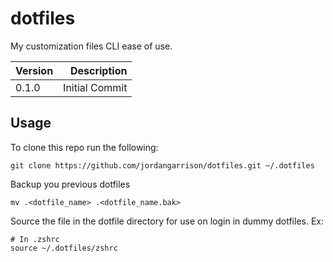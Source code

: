 # dotfiles
My customization files CLI ease of use.

| Version | Description |
| --- | ---:|
| 0.1.0 | Initial Commit |

## Usage

To clone this repo run the following:

    git clone https://github.com/jordangarrison/dotfiles.git ~/.dotfiles
  
Backup you previous dotfiles
  
    mv .<dotfile_name> .<dotfile_name.bak>
  
Source the file in the dotfile directory for use on login in dummy dotfiles. Ex:
  
    # In .zshrc
    source ~/.dotfiles/zshrc
